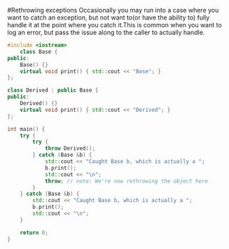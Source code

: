 #Rethrowing exceptions
Occasionally you may run into a case where you want to catch an exception, but not want to(or have the ability to) fully handle it at the point where you catch it.This is common when you want to log an error, but pass the issue along to the caller to actually handle.
```cpp
#include <iostream>
    class Base {
public:
    Base() {}
    virtual void print() { std::cout << "Base"; }
};

class Derived : public Base {
public:
    Derived() {}
    virtual void print() { std::cout << "Derived"; }
};

int main() {
    try {
        try {
            throw Derived();
        } catch (Base &b) {
            std::cout << "Caught Base b, which is actually a ";
            b.print();
            std::cout << "\n";
            throw; // note: We're now rethrowing the object here
        }
    } catch (Base &b) {
        std::cout << "Caught Base b, which is actually a ";
        b.print();
        std::cout << "\n";
    }

    return 0;
}
```

